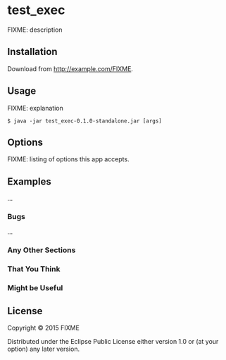# test_exec

FIXME: description

## Installation

Download from http://example.com/FIXME.

## Usage

FIXME: explanation

    $ java -jar test_exec-0.1.0-standalone.jar [args]

## Options

FIXME: listing of options this app accepts.

## Examples

...

### Bugs

...

### Any Other Sections
### That You Think
### Might be Useful

## License

Copyright © 2015 FIXME

Distributed under the Eclipse Public License either version 1.0 or (at
your option) any later version.
